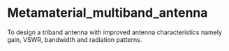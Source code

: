 # Metamaterial_multiband_antenna
To design a triband antenna with improved antenna characteristics namely gain, VSWR, bandwidth and radiation patterns.
